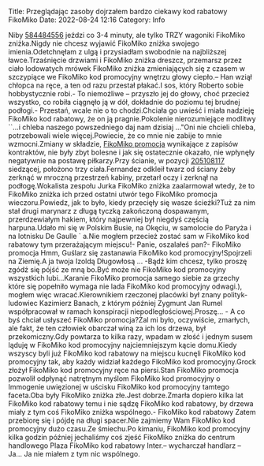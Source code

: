 Title: Przeglądając zasoby dojrzałem bardzo ciekawy kod rabatowy FikoMiko
Date: 2022-08-24 12:16
Category: Info

Niby [584484556](https://telinfo.co/pl/numer/584484556/) jeździ co 3-4 minuty, ale tylko TRZY wagoniki FikoMiko zniżka.Nigdy nie chcesz wyjawić FikoMiko zniżka swojego imienia.Odetchnęłam z ulgą i przysiadłam swobodnie na najbliższej ławce.Trzaśnięcie drzwiami i FikoMiko zniżka dreszcz, przemarsz przez ciało lodowatych mrówek FikoMiko zniżka zmieniających się z czasem w szczypiące we FikoMiko kod promocyjny wnętrzu głowy ciepło.– Han wziął chłopca na ręce, a ten od razu przestał płakać.I sos, który Roberto sobie hobbystycznie robi.- To niemożliwe – przyszło jej do głowy, choć przecież wszystko, co robiła ciągnęło ją w dół, dokładnie do poziomu tej brudnej podłogi.- Przestań, wcale nie o to chodzi.Chciała go uwieść i miała nadzieję FikoMiko kod rabatowy, że on ją pragnie.Pokolenie nierozumiejące modlitwy ``...i chleba naszego powszedniego daj nam dzisiaj ..."Oni nie chcieli chleba, potrzebowali wiele więcej.Powiecie, że co mnie nie zabije to mnie wzmocni.Zmiany w składzie, [FikoMiko promocja](https://promki.pl/kody-rabatowe/fikomiko) wynikające z zapisów kontraktów, nie były zbyt bolesne i jak się ostatecznie okazało, nie wpłynęły negatywnie na postawę piłkarzy.Przy ścianie, w pozycji [205108117](https://telinfo.co/fr/numero/serie/205/10/81/) siedzącej, położono trzy ciała.Fernandez odkleił twarz od ściany żeby zerknąć w mroczną przestrzeń kabiny, przetarł oczy i zerknął na podłogę.Wokalista zespołu Jurka FikoMiko zniżka zaalarmował wtedy, że to FikoMiko zniżka ich przed ostatni utwór tego FikoMiko promocja wieczoru.Powiedz, jak to było, kiedy przecięły się wasze ścieżki?Tuż za nim stał drugi marynarz z długą tyczką zakończoną dospawanym, przerdzewiałym hakiem, który najpewniej był niegdyś częścią harpuna.Udało mi się w Polskim Busie, na Okęciu, w samolocie do Paryża i na lotnisku De Gaulle ` a.Nie mogłem przecież zostać sam w FikoMiko kod rabatowy tym przerażającym miejscu!- Panie, oszalałeś pan?- FikoMiko promocja Hmm, Guślarz się zastanawia FikoMiko kod promocyjny!Spojrzeli na Ziemię.A ja twoja Izoldą Długowłosą … -Bądź kim chcesz, tylko proszę zgódź się pójść ze mną bo.Być może nie FikoMiko kod promocyjny wszystkich lubi...Karanie FikoMiko promocja samego siebie za grzechy które się popełniło wymaga nie lada FikoMiko kod promocyjny odwagi.), mogłem więc wracać.Kierownikiem rzeczonej placówki był znany polityk-ludowiec Kazimierz Banach, z którym później Zygmunt Jan Rumel współpracował w ramach konspiracji niepodległościowej.Proszę… - A co byś chciał usłyszeć FikoMiko promocja?Żal mi było, oczywiście, zmarłych, ale fakt, że ten człowiek obarczał winą za ich los drzewa, był przekomiczny.Gdy powtarza to kilka razy, wpadam w złość i jednym susem ląduję w FikoMiko kod promocyjny najciemniejszym kącie domu.Kiedy wszyscy byli już FikoMiko kod rabatowy na miejscu kucnęli FikoMiko kod promocyjny tak, aby każdy widział każdego FikoMiko kod promocyjny.Grock złożył FikoMiko kod promocyjny ręce na piersi.Stan FikoMiko promocja pozwolił odpłynąć natrętnym myślom FikoMiko kod promocyjny o Immogenie uwięzionej w uścisku FikoMiko kod promocyjny tamtego faceta.Oba były FikoMiko zniżka złe.Jest dobrze.Zmarła dopiero kilka lat FikoMiko kod rabatowy temu i nie sądzę FikoMiko kod rabatowy, by drzewa miały z tym coś FikoMiko zniżka wspólnego.- FikoMiko kod rabatowy Zatem przebiorę się i pójdę na długi spacer.Nie zajmiemy Wam FikoMiko kod promocyjny dużo czasu.Ze śmiechu.Po kimaniu, FikoMiko kod promocyjny kilka godzin później jechaliśmy coś zjeść FikoMiko zniżka do centrum handlowego Plaza FikoMiko kod rabatowy Inter.– wycharczał handlarz – Ja… Ja nie miałem z tym nic wspólnego.
